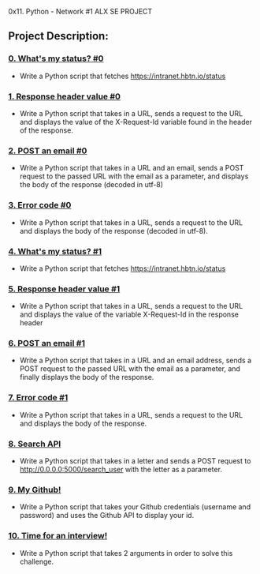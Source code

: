 0x11. Python - Network #1 ALX SE PROJECT
## Project Description:
### [0. What's my status? #0](./0-hbtn_status.py)
* Write a Python script that fetches https://intranet.hbtn.io/status

### [1. Response header value #0](./1-hbtn_header.py)
* Write a Python script that takes in a URL, sends a request to the URL and displays the value of the X-Request-Id variable found in the header of the response.

### [2. POST an email #0](./2-post_email.py)
* Write a Python script that takes in a URL and an email, sends a POST request to the passed URL with the email as a parameter, and displays the body of the response (decoded in utf-8)

### [3. Error code #0](./3-error_code.py)
* Write a Python script that takes in a URL, sends a request to the URL and displays the body of the response (decoded in utf-8).

### [4. What's my status? #1](./4-hbtn_status.py)
* Write a Python script that fetches https://intranet.hbtn.io/status

### [5. Response header value #1](./5-hbtn_header.py)
* Write a Python script that takes in a URL, sends a request to the URL and displays the value of the variable X-Request-Id in the response header

### [6. POST an email #1](./6-post_email.py)
* Write a Python script that takes in a URL and an email address, sends a POST request to the passed URL with the email as a parameter, and finally displays the body of the response.

### [7. Error code #1](./7-error_code.py)
* Write a Python script that takes in a URL, sends a request to the URL and displays the body of the response.

### [8. Search API](./8-json_api.py)
* Write a Python script that takes in a letter and sends a POST request to http://0.0.0.0:5000/search_user with the letter as a parameter.

### [9. My Github!](./10-my_github.py)
* Write a Python script that takes your Github credentials (username and password) and uses the Github API to display your id.

### [10. Time for an interview!](./100-github_commits.py)
* Write a Python script that takes 2 arguments in order to solve this challenge.
